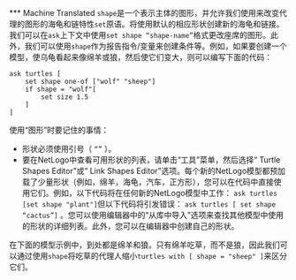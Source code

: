 ﻿*** Machine Translated
`shape`是一个表示主体的图形，并允许我们使用来改变代理的图形的海龟和链特性`set`原语。将使用默认的相应形状创建新的海龟和链接。我们可以在`ask`上下文中使用`set shape “shape-name”`格式更改座席的图形。此外，我们可以使用`shape`作为报告指令/变量来创建条件等。例如，如果要创建一个模型，使乌龟看起来像绵羊或狼，然后使它们变大，则可以编写下面的代码：



```
ask turtles [ 
	set shape one-of ["wolf" "sheep"]
	if shape = "wolf"[
		set size 1.5
	]
] 
```


使用“图形”时要记住的事情：

- 形状必须使用引号（ `“”` ）。
- 要在NetLogo中查看可用形状的列表，请单击“工具”菜单，然后选择“ Turtle Shapes Editor”或“ Link Shapes Editor”选项。每个新的NetLogo模型都预加载了少量形状（例如，绵羊，海龟，汽车，正方形），您可以在代码中直接使用它们。例如，以下代码将在任何新的NetLogo模型中工作： `ask turtles [set shape "plant"]`但以下代码将引发错误： `ask turtles [ set shape “cactus”]` 。您可以使用编辑器中的“从库中导入”选项来查找其他模型中使用的形状的详细列表。此外，您可以在编辑器中创建自己的形状。


在下面的模型示例中，到处都是绵羊和狼。只有绵羊吃草，而不是狼，因此我们可以通过使用`shape`将吃草的代理人缩小`turtles with [ shape = "sheep" ]`来区分它们。
